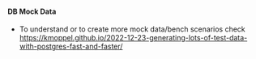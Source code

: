#### DB Mock Data

- To understand or to create more mock data/bench scenarios check https://kmoppel.github.io/2022-12-23-generating-lots-of-test-data-with-postgres-fast-and-faster/